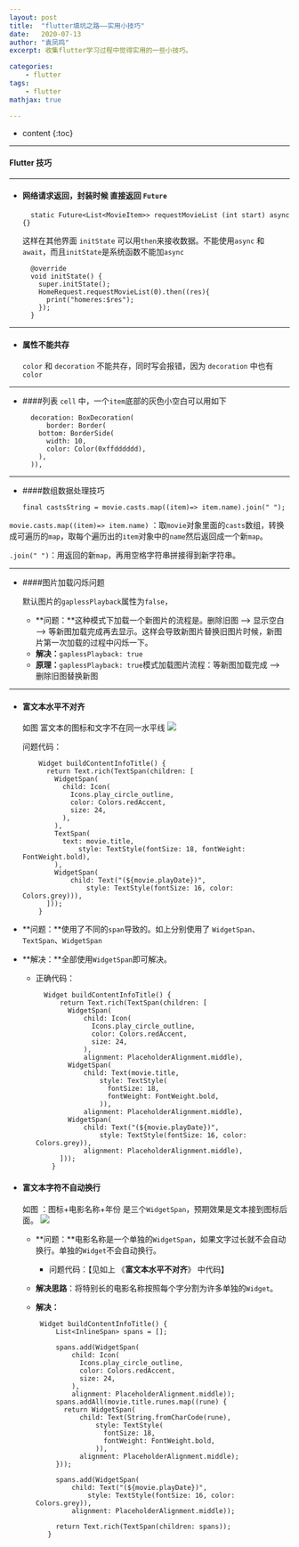 ```yaml
---
layout: post
title:  "flutter填坑之路——实用小技巧"
date:   2020-07-13
author: "袁凤鸣"
excerpt: 收集flutter学习过程中觉得实用的一些小技巧。

categories: 
    - flutter
tags: 
    - flutter
mathjax: true

---
```

* content
{:toc}
---



#### Flutter 技巧
----
- #### 网络请求返回，封装时候 直接返回 `Future` 

        static Future<List<MovieItem>> requestMovieList (int start) async {}
    
    这样在其他界面 `initState` 可以用`then`来接收数据。不能使用`async` 和`await`，而且`initState`是系统函数不能加`async`

        @override
        void initState() {
          super.initState();
          HomeRequest.requestMovieList(0).then((res){
            print("homeres:$res");
          });
        }

------

- #### 属性不能共存

    `color` 和 `decoration` 不能共存，同时写会报错，因为 `decoration` 中也有`color`

------
- ####列表 `cell` 中，一个`item`底部的灰色小空白可以用如下

        decoration: BoxDecoration(
            border: Border(
          bottom: BorderSide(
            width: 10,
            color: Color(0xffdddddd),
          ),
        )),

------
- ####数组数据处理技巧

    `final castsString = movie.casts.map((item)=> item.name).join(" ");`

 `movie.casts.map((item)=> item.name)` ：取`movie`对象里面的`casts`数组，转换成可遍历的`map`，取每个遍历出的`item`对象中的`name`然后返回成一个新`map`。
 
 `.join(" ")`：用返回的新`map`，再用空格字符串拼接得到新字符串。

------
- ####图片加载闪烁问题

    默认图片的`gaplessPlayback`属性为`false`，
    
    - **问题：**这种模式下加载一个新图片的流程是。删除旧图 --> 显示空白 --> 等新图加载完成再去显示。这样会导致新图片替换旧图片时候，新图片第一次加载的过程中闪烁一下。
    - **解决：**`gaplessPlayback: true`
    - **原理：**`gaplessPlayback: true`模式加载图片流程：等新图加载完成 --> 删除旧图替换新图 

---------
- #### 富文本水平不对齐

    如图 富文本的图标和文字不在同一水平线
    ![](https://tva1.sinaimg.cn/small/007S8ZIlgy1ggph7s09pbj308d04ldgs.jpg)
    
    问题代码：
    
  

          Widget buildContentInfoTitle() {
            return Text.rich(TextSpan(children: [
              WidgetSpan(
                child: Icon(
                  Icons.play_circle_outline,
                  color: Colors.redAccent,
                  size: 24,
                ),
              ),
              TextSpan(
                text: movie.title,
                    style: TextStyle(fontSize: 18, fontWeight: FontWeight.bold),
              ),
              WidgetSpan(
                  child: Text("(${movie.playDate})",
                      style: TextStyle(fontSize: 16, color: Colors.grey))),
            ]));
          }

- **问题：**使用了不同的`span`导致的。如上分别使用了 `WidgetSpan`、`TextSpan`、`WidgetSpan`
- **解决：**全部使用`WidgetSpan`即可解决。
    - 正确代码：
        



            Widget buildContentInfoTitle() {
                return Text.rich(TextSpan(children: [
                  WidgetSpan(
                      child: Icon(
                        Icons.play_circle_outline,
                        color: Colors.redAccent,
                        size: 24,
                      ),
                      alignment: PlaceholderAlignment.middle),
                  WidgetSpan(
                      child: Text(movie.title,
                          style: TextStyle(
                            fontSize: 18,
                            fontWeight: FontWeight.bold,
                          )),
                      alignment: PlaceholderAlignment.middle),
                  WidgetSpan(
                      child: Text("(${movie.playDate})",
                          style: TextStyle(fontSize: 16, color: Colors.grey)),
                      alignment: PlaceholderAlignment.middle),
                ]));
              }


- #### 富文本字符不自动换行
    如图 ：图标+电影名称+年份 是三个`WidgetSpan`，预期效果是文本接到图标后面。
    ![](https://tva1.sinaimg.cn/large/007S8ZIlgy1ggphztvpn8j308r04vdgw.jpg)
    
    - **问题：**电影名称是一个单独的`WidgetSpan`，如果文字过长就不会自动换行。单独的`Widget`不会自动换行。
        - 问题代码：【见如上 《**富文本水平不对齐**》 中代码】
    - **解决思路**：将特别长的电影名称按照每个字分割为许多单独的`Widget`。
    -  **解决：**
           
            Widget buildContentInfoTitle() {
                List<InlineSpan> spans = [];
            
                spans.add(WidgetSpan(
                    child: Icon(
                      Icons.play_circle_outline,
                      color: Colors.redAccent,
                      size: 24,
                    ),
                    alignment: PlaceholderAlignment.middle));
                spans.addAll(movie.title.runes.map((rune) {
                  return WidgetSpan(
                      child: Text(String.fromCharCode(rune),
                          style: TextStyle(
                            fontSize: 18,
                            fontWeight: FontWeight.bold,
                          )),
                      alignment: PlaceholderAlignment.middle);
                }));
            
                spans.add(WidgetSpan(
                    child: Text("(${movie.playDate})",
                        style: TextStyle(fontSize: 16, color: Colors.grey)),
                    alignment: PlaceholderAlignment.middle));
            
                return Text.rich(TextSpan(children: spans));
              }
        


